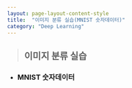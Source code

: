 ```yaml
---
layout: page-layout-content-style
title:  "이미지 분류 실습(MNIST 숫자데이터)"
category: "Deep Learning"
---
```


> ## 이미지 분류 실습

* ### MNIST 숫자데이터

<script src="https://gist.github.com/hojeong3709/2c90adcb82c1b73eb15ab88da06f45d8.js"></script>